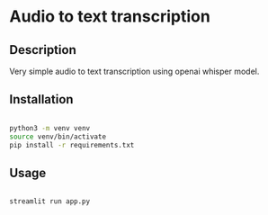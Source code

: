 # Audio to text transcription


## Description

Very simple audio to text transcription using openai whisper model.


## Installation

```bash

python3 -m venv venv
source venv/bin/activate
pip install -r requirements.txt

```

## Usage

```bash

streamlit run app.py

```